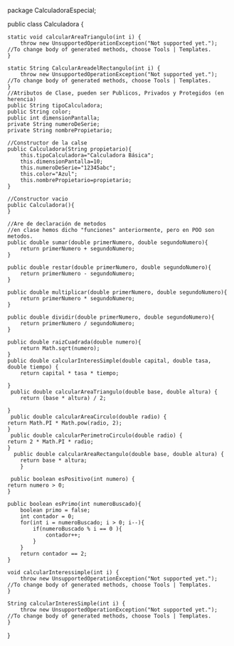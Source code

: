 package CalculadoraEspecial;


public class Calculadora {    

    static void calcularAreaTriangulo(int i) {
        throw new UnsupportedOperationException("Not supported yet."); //To change body of generated methods, choose Tools | Templates.
    }

    static String CalcularAreadelRectangulo(int i) {
        throw new UnsupportedOperationException("Not supported yet."); //To change body of generated methods, choose Tools | Templates.
    }
    //Atributos de Clase, pueden ser Publicos, Privados y Protegidos (en herencia)
    public String tipoCalculadora;
    public String color;
    public int dimensionPantalla;
    private String numeroDeSerie;
    private String nombrePropietario;
    
    //Constructor de la calse
    public Calculadora(String propietario){
        this.tipoCalculadora="Calculadora Básica";
        this.dimensionPantalla=10;
        this.numeroDeSerie="12345abc";
        this.color="Azul";
        this.nombrePropietario=propietario;
    }
    
    //Constructor vacio
    public Calculadora(){
    }
    
    //Are de declaración de metodos
    //en clase hemos dicho "funciones" anteriormente, pero en POO son metodos.
    public double sumar(double primerNumero, double segundoNumero){
        return primerNumero + segundoNumero;
    }
    
    public double restar(double primerNumero, double segundoNumero){
        return primerNumero - segundoNumero;
    }
    
    public double multiplicar(double primerNumero, double segundoNumero){
        return primerNumero * segundoNumero;
    }
    
    public double dividir(double primerNumero, double segundoNumero){
        return primerNumero / segundoNumero;
    }
    
    public double raizCuadrada(double numero){
        return Math.sqrt(numero);
    }
    public double calcularInteresSimple(double capital, double tasa, double tiempo) {
        return capital * tasa * tiempo;
        
    }
     public double calcularAreaTriangulo(double base, double altura) {
        return (base * altura) / 2;
        
    }
     public double calcularAreaCirculo(double radio) {
    return Math.PI * Math.pow(radio, 2);
    }
     public double calcularPerimetroCirculo(double radio) {
    return 2 * Math.PI * radio;
    }
      public double calcularAreaRectangulo(double base, double altura) {
        return base * altura;
        }

     public boolean esPositivo(int numero) {
    return numero > 0;
    }

    public boolean esPrimo(int numeroBuscado){
        boolean primo = false;
        int contador = 0;
        for(int i = numeroBuscado; i > 0; i--){
            if(numeroBuscado % i == 0 ){
                contador++;
            }
        }
        return contador == 2;
    }   

    void calcularInteressimple(int i) {
        throw new UnsupportedOperationException("Not supported yet."); //To change body of generated methods, choose Tools | Templates.
    }

    String calcularInteresSimple(int i) {
        throw new UnsupportedOperationException("Not supported yet."); //To change body of generated methods, choose Tools | Templates.
    }
}

